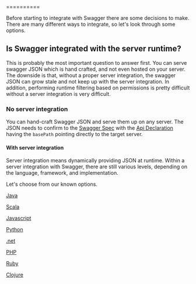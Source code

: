 ==========

Before starting to integrate with Swagger there are some decisions to make.  There are many different ways to integrate, so let's look through some options.

##  Is Swagger integrated with the server runtime?

This is probably the most important question to answer first.  You can serve swagger JSON which is hand crafted, and not even hosted on your server.  The downside is that, without a proper server integration, the swagger JSON can grow stale and not keep up with the server integration.  In addition, performing runtime filtering based on permissions is pretty difficult without a server integration is very difficult.

### No server integration

You can hand-craft Swagger JSON and serve them up on any server.  The JSON needs to confirm to the [Swagger Spec](Resource-Listing) with the [Api Declaration](API-Declaration) having the `basePath` pointing directly to the target server.

#### With server integration

Server integration means dynamically providing JSON at runtime.  Within a server integration with Swagger, there are still various levels, depending on the language, framework, and implementation.

Let's choose from our known options.

[Java](Java-Integrations)

[Scala](Scala-Integrations)

[Javascript](Javascript-Integrations)

[Python](Python-Integrations)

[.net](Dot-Net-Integrations)

[PHP](PHP-Integrations)

[Ruby](Ruby-Integrations)

[Clojure](Clojure-Integrations)